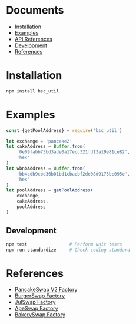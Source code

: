 # Documents

* [Installation](#installation)
* [Examples](#examples)
* [API References](./api.md)
* [Development](#development)
* [References](#references)

# Installation

```bash
npm install bsc_util
```

# Examples

```js
const {getPoolAddress} = require('bsc_util')

let exchange = 'pancake2'
let cakeAddress = Buffer.from(
    '0e09fabb73bd3ade0a17ecc321fd13a19e81ce82',
    'hex'
)
let wbnbAddress = Buffer.from(
    'bb4cdb9cbd36b01bd1cbaebf2de08d9173bc095c',
    'hex'
)
let poolAddress = getPoolAddress(
    exchange,
    cakeAddress,
    poolAddress
)
```

## Development

```bash
npm test                # Perform unit tests
npm run standardize     # Check coding standard
```

# References

* [PancakeSwap V2 Factory](https://github.com/pancakeswap/pancake-swap-core/blob/3b214306770e86bc3a64e67c2b5bdb566b4e94a7/contracts/PancakeFactory.sol)
* [BurgerSwap Factory](https://github.com/burgerswap-org/burgerswap-core/blob/2ca32d36cff76d28be40a1b089ab651e65f7f2b0/contracts/DemaxFactory.sol)
* [JulSwap Factory](https://github.com/JustLiquidity/swapliquidity/blob/5747373edfcb0d3b04f6531a6cb5b16811229649/contracts/bscswap/BSCswapFactory.sol)
* [ApeSwap Factory](https://github.com/ApeSwapFinance/apeswap-swap-core/blob/9a51c4906606ad8974cabaa3aaf474af4618d0e5/contracts/ApeFactory.sol)
* [BakerySwap Factory](https://github.com/BakeryProject/bakery-swap-core/blob/904f7dc210ed45f30b602068efc94b277d01fa0e/contracts/BakerySwapFactory.sol)
